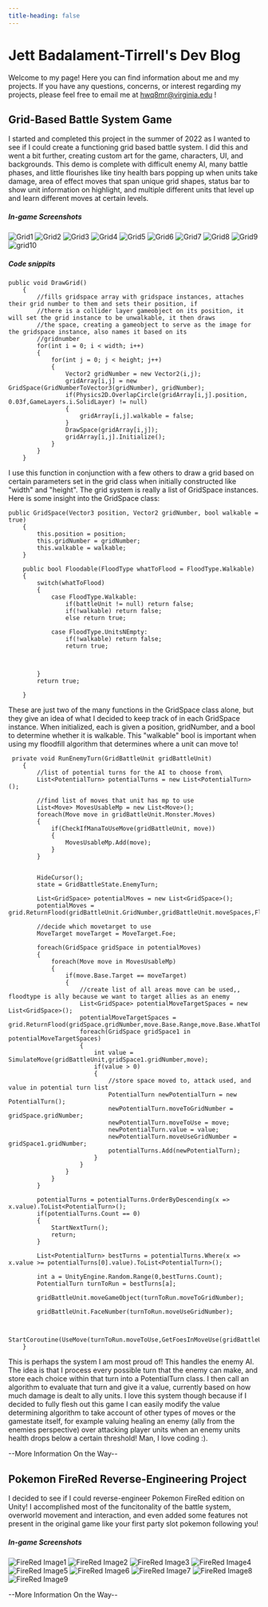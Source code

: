 ```yaml
---
title-heading: false
---
```



# Jett Badalament-Tirrell's Dev Blog

Welcome to my page! Here you can find information about me and my projects. If you have any questions, concerns, or interest regarding my projects, please feel free to email me at hwq8mr@virginia.edu !

## Grid-Based Battle System Game

I started and completed this project in the summer of 2022 as I wanted to see if I could create a functioning grid based battle system. I did this and went a bit further, creating custom art for the game, characters, UI, and backgrounds. This demo is complete with difficult enemy AI, many battle phases, and little flourishes like tiny health bars popping up when units take damage, area of effect moves that span unique grid shapes, status bar to show unit information on highlight, and multiple different units that level up and learn different moves at certain levels.

##### In-game Screenshots
![Grid1](https://user-images.githubusercontent.com/110650172/196539815-b455a380-2068-4709-b1c4-5216675b737d.png)
![Grid2](https://user-images.githubusercontent.com/110650172/196539846-b64978d9-0fb2-4b4a-ad86-a6be12f68baf.png)
![Grid3](https://user-images.githubusercontent.com/110650172/196539854-9584c49e-a5f9-46e8-924b-8489d3e8ec42.png)
![Grid4](https://user-images.githubusercontent.com/110650172/196539860-172149d8-27e2-49d5-ac6a-5ca773105f40.png)
![Grid5](https://user-images.githubusercontent.com/110650172/196539872-98c64916-f957-42eb-a93b-b24911f0c97b.png)
![Grid6](https://user-images.githubusercontent.com/110650172/196539887-a1501ad7-51d1-47e4-afe2-2ffe09af2a3d.png)
![Grid7](https://user-images.githubusercontent.com/110650172/196539901-43d7b451-77a8-4119-862d-63b18504bab2.png)
![Grid8](https://user-images.githubusercontent.com/110650172/196539909-937c229c-e8ad-413c-adb7-3519e558abc5.png)
![Grid9](https://user-images.githubusercontent.com/110650172/196539918-e561746d-77d3-4eb8-93f1-f7cd53a4ab59.png)
![grid10](https://user-images.githubusercontent.com/110650172/196539930-83cce34e-7fff-40f4-9fc8-c6b0312d8207.png)

##### Code snippits
```
public void DrawGrid()
    {
        //fills gridspace array with gridspace instances, attaches their grid number to them and sets their position, if
        //there is a collider layer gameobject on its position, it will set the grid instance to be unwalkable, it then draws
        //the space, creating a gameobject to serve as the image for the gridspace instance, also names it based on its
        //gridnumber
        for(int i = 0; i < width; i++)
        {
            for(int j = 0; j < height; j++)
            {
                Vector2 gridNumber = new Vector2(i,j);
                gridArray[i,j] = new GridSpace(GridNumberToVector3(gridNumber), gridNumber);
                if(Physics2D.OverlapCircle(gridArray[i,j].position, 0.03f,GameLayers.i.SolidLayer) != null)
                {
                    gridArray[i,j].walkable = false;
                }
                DrawSpace(gridArray[i,j]);
                gridArray[i,j].Initialize();
            }
        }
    }
```
I use this function in conjunction with a few others to draw a grid based on certain parameters set in the grid class when initially constructed like "width" and "height". The grid system is really a list of GridSpace instances. Here is some insight into the GridSpace class:

```
public GridSpace(Vector3 position, Vector2 gridNumber, bool walkable = true)
    {
        this.position = position;
        this.gridNumber = gridNumber;
        this.walkable = walkable;
    }

    public bool Floodable(FloodType whatToFlood = FloodType.Walkable)
    {
        switch(whatToFlood)
        {
            case FloodType.Walkable:
                if(battleUnit != null) return false;
                if(!walkable) return false;
                else return true;
            
            case FloodType.UnitsNEmpty:
                if(!walkable) return false;
                return true;
            


        }
        return true;
        
    }
```
These are just two of the many functions in the GridSpace class alone, but they give an idea of what I decided to keep track of in each GridSpace instance. When initialized, each is given a position, gridNumber, and a bool to determine whether it is walkable. This "walkable" bool is important when using my floodfill algorithm that determines where a unit can move to!


```
 private void RunEnemyTurn(GridBattleUnit gridBattleUnit)
    {
        //list of potential turns for the AI to choose from\
        List<PotentialTurn> potentialTurns = new List<PotentialTurn>();

        //find list of moves that unit has mp to use
        List<Move> MovesUsableMp = new List<Move>();
        foreach(Move move in gridBattleUnit.Monster.Moves)
        {
            if(CheckIfManaToUseMove(gridBattleUnit, move))
            {
                MovesUsableMp.Add(move);
            }
        }


        HideCursor();
        state = GridBattleState.EnemyTurn;

        List<GridSpace> potentialMoves = new List<GridSpace>();
        potentialMoves = grid.ReturnFlood(gridBattleUnit.GridNumber,gridBattleUnit.moveSpaces,FloodType.Walkable);

        //decide which movetarget to use
        MoveTarget moveTarget = MoveTarget.Foe;

        foreach(GridSpace gridSpace in potentialMoves)
        {
            foreach(Move move in MovesUsableMp)
            {
                if(move.Base.Target == moveTarget)
                {
                    //create list of all areas move can be used,, floodtype is ally because we want to target allies as an enemy
                    List<GridSpace> potentialMoveTargetSpaces = new List<GridSpace>();
                    potentialMoveTargetSpaces = grid.ReturnFlood(gridSpace.gridNumber,move.Base.Range,move.Base.WhatToFlood);
                    foreach(GridSpace gridSpace1 in potentialMoveTargetSpaces)
                    {
                        int value = SimulateMove(gridBattleUnit,gridSpace1.gridNumber,move);
                        if(value > 0)
                        {
                            //store space moved to, attack used, and value in potential turn list
                            PotentialTurn newPotentialTurn = new PotentialTurn();
                            newPotentialTurn.moveToGridNumber = gridSpace.gridNumber;
                            newPotentialTurn.moveToUse = move;
                            newPotentialTurn.value = value;
                            newPotentialTurn.moveUseGridNumber = gridSpace1.gridNumber;
                            potentialTurns.Add(newPotentialTurn);
                        }                       
                    }
                }
            }
        }

        potentialTurns = potentialTurns.OrderByDescending(x => x.value).ToList<PotentialTurn>();
        if(potentialTurns.Count == 0)
        {
            StartNextTurn();
            return;
        }

        List<PotentialTurn> bestTurns = potentialTurns.Where(x => x.value >= potentialTurns[0].value).ToList<PotentialTurn>();

        int a = UnityEngine.Random.Range(0,bestTurns.Count);
        PotentialTurn turnToRun = bestTurns[a];
        
        gridBattleUnit.moveGameObject(turnToRun.moveToGridNumber);
        
        gridBattleUnit.FaceNumber(turnToRun.moveUseGridNumber);
        

        StartCoroutine(UseMove(turnToRun.moveToUse,GetFoesInMoveUse(gridBattleUnit,turnToRun.moveUseGridNumber,turnToRun.moveToUse)));
    }
```
This is perhaps the system I am most proud of! This handles the enemy AI. The idea is that I process every possible turn that the enemy can make, and store each choice within that turn into a PotentialTurn class. I then call an algorithm to evaluate that turn and give it a value, currently based on how much damage is dealt to ally units. I love this system though because if I decided to fully flesh out this game I can easily modify the value determining algorithm to take account of other types of moves or the gamestate itself, for example valuing healing an enemy (ally from the enemies perspective) over attacking player units when an enemy units health drops below a certain threshold! Man, I love coding :).

--More Information On the Way--

## Pokemon FireRed Reverse-Engineering Project

I decided to see if I could reverse-engineer Pokemon FireRed edition on Unity! I accomplished most of the funcitonality of the battle system, overworld movement and interaction, and even added some features not present in the original game like your first party slot pokemon following you!

##### In-game Screenshots

![FireRed Image1](https://user-images.githubusercontent.com/110650172/196537182-ae969771-6067-4fbb-8254-79dbaa6a6fb6.png)
![FireRed Image2](https://user-images.githubusercontent.com/110650172/196537194-dc4cf5fe-6632-4c00-b6ac-3f9cdb069ae8.png)
![FireRed Image3](https://user-images.githubusercontent.com/110650172/196537207-f2ef4a7b-a241-45f7-9748-1c940313a6ad.png)
![FireRed Image4](https://user-images.githubusercontent.com/110650172/196537236-82717e7f-7c30-4bac-bafc-2e4fdb029a35.png)
![FireRed Image5](https://user-images.githubusercontent.com/110650172/196537252-c80f0ebe-8a69-427c-80bb-8c926159ec81.png)
![FireRed Image6](https://user-images.githubusercontent.com/110650172/196537260-f57f7e30-e0ea-44ec-9c83-641b61051920.png)
![FireRed Image7](https://user-images.githubusercontent.com/110650172/196537278-e8c9c07e-a47f-47ea-9167-2a4ad70922e0.png)
![FireRed Image8](https://user-images.githubusercontent.com/110650172/196537284-faeee496-2500-4dcf-83c6-dfc08fbfa201.png)
![FireRed Image9](https://user-images.githubusercontent.com/110650172/196537300-15935e2c-f517-450d-9ca1-369232879f33.png)


--More Information On the Way--
